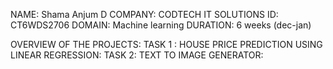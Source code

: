 NAME: Shama Anjum D
COMPANY: CODTECH IT SOLUTIONS
ID: CT6WDS2706
DOMAIN: Machine learning
DURATION: 6 weeks (dec-jan)

OVERVIEW OF THE PROJECTS:
TASK 1 : HOUSE PRICE PREDICTION USING LINEAR REGRESSION:
TASK 2: TEXT TO IMAGE GENERATOR:
